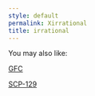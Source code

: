 ```yaml
---
style: default
permalink: Xirrational
title: irrational
---
```

You may also like:

[GFC](http://scp-wiki.net/gfc)

[SCP-129](http://scp-wiki.net/scp-129)
